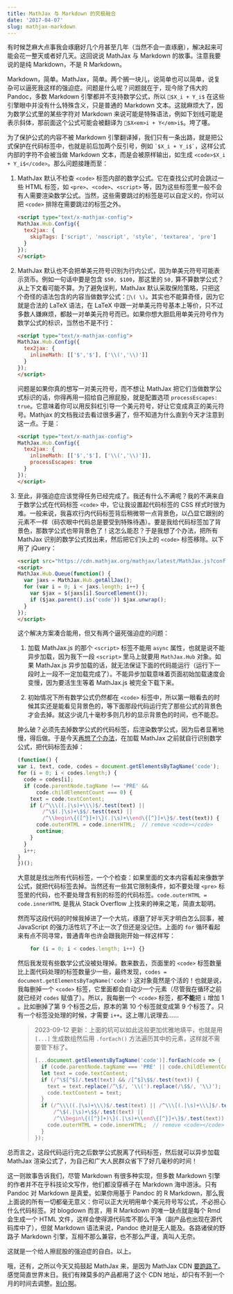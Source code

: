 ```yaml
---
title: MathJax 与 Markdown 的究极融合
date: '2017-04-07'
slug: mathjax-markdown
---
```


有时候芝麻大点事我会琢磨好几个月甚至几年（当然不会一直琢磨），解决起来可能会花一整天或者好几天。这回说说 MathJax 与 Markdown 的故事。注意我要说的是纯 Markdown，不是 R Markdown。

Markdown，简单。MathJax，简单。两个搁一块儿，说简单也可以简单，说复杂可以逼死我这样的强迫症。问题是什么呢？问题就在于，现今除了伟大的 Pandoc，多数 Markdown 引擎都并不支持数学公式，所以 `$X_i + Y_i$` 在这些引擎眼中并没有什么特殊含义，只是普通的 Markdown 文本。这就麻烦大了，因为数学公式里的某些字符对 Markdown 来说可能是特殊语法，例如下划线可能是表示斜体，那前面这个公式可能会被翻译为 `$X<em>i + Y</em>i$`。垮了噻。

为了保护公式的内容不被 Markdown 引擎翻译掉，我们只有一条出路，就是把公式保护在代码标签中，也就是前后加两个反引号，例如 `` `$X_i + Y_i$` ``，这样公式内部的字符不会被当做 Markdown 文本，而是会被原样输出，如生成 `<code>$X_i + Y_i$</code>`。那么问题接踵而至：

1. MathJax 默认不检查 `<code>` 标签内部的数学公式。它在查找公式时会跳过一些 HTML 标签，如 `<pre>`、`<code>`、`<script>` 等，因为这些标签里一般不会有人需要渲染数学公式。当然，这些需要跳过的标签是可以自定义的，你可以把 `<code>` 排除在需要跳过的标签之外。

    ```html
    <script type="text/x-mathjax-config">
    MathJax.Hub.Config({
      tex2jax: {
        skipTags: ['script', 'noscript', 'style', 'textarea', 'pre']
      }
    });
    </script>
    ```

1. MathJax 默认也不会把单美元符号识别为行内公式，因为单美元符号可能表示货币。例如一句话中要是包含 `$50, $100`，那这里的 `50,` 算不算数学公式？从上下文看可能不算。为了避免误判，MathJax 默认采取保险策略，只把这个奇怪的语法包含的内容当做数学公式：`\( \)`。其实也不能算奇怪，因为它就是合法的 LaTeX 语法，在 LaTeX 中跟一对单美元符号基本上等价，只不过多数人嫌麻烦，都敲一对单美元符号而已。如果你想大胆启用单美元符号作为数学公式的标识，当然也不是不行：

    ```html
    <script type="text/x-mathjax-config">
    MathJax.Hub.Config({
      tex2jax: {
        inlineMath: [['$','$'], ['\\(','\\)']]
      }
    });
    </script>
    ```

    问题是如果你真的想写一对美元符号，而不想让 MathJax 把它们当做数学公式标识的话，你得再用一招给自己擦屁股，就是配置选项 `processEscapes: true`。它意味着你可以用反斜杠引导一个美元符号，好让它变成真正的美元符号。Mathjax 的文档我过去看过很多遍了，但不知道为什么直到今天才注意到这一点。于是：
    
    ```html
    <script type="text/x-mathjax-config">
    MathJax.Hub.Config({
      tex2jax: {
        inlineMath: [['$','$'], ['\\(','\\)']],
        processEscapes: true
      }
    });
    </script>
    ```

1. 至此，非强迫症应该觉得任务已经完成了。我还有什么不满呢？我的不满来自于数学公式在代码标签 `<code>` 中，它让我设置起代码标签的 CSS 样式时很为难。一般来说，我喜欢行内代码标签背后稍微带一点背景色，以凸显它跟别的元素不一样（码农眼中代码总是要受到特殊待遇）。要是我给代码标签加了背景色，那数学公式也带背景色了！这怎么能忍？于是我想了个办法，把所有MathJax 识别的数学公式找出来，然后把它们头上的 `<code>` 标签移除。以下用了 jQuery：

    ```html
    <script src="https://cdn.mathjax.org/mathjax/latest/MathJax.js?config=TeX-AMS-MML_HTMLorMML"></script>
    <script>
    MathJax.Hub.Queue(function() {
      var jaxs = MathJax.Hub.getAllJax();
      for (var i = 0; i < jaxs.length; i++) {
        var $jax = $(jaxs[i].SourceElement());
        if ($jax.parent().is('code')) $jax.unwrap();
      }
    });
    </script>
    ```
    
    这个解决方案凑合能用，但又有两个逼死强迫症的问题：
    
    1. 加载 MathJax.js 的那个 `<script>` 标签不能用 `async` 属性，也就是说不能异步加载，因为我下一段 `<script>` 里马上就要用 `MathJax.Hub` 对象。如果 MathJax.js 异步加载的话，就无法保证下面的代码能运行（运行下一段时上一段不一定加载完成了）。不能异步加载意味着页面初始加载速度会变慢，因为要活生生等着 MathJax.js 被完全下载下来。
    
    1. 初始情况下所有数学公式仍然都在 `<code>` 标签中，所以第一眼看去的时候其实还是能看见背景色的，等下面那段代码运行完了那些公式的背景色才会去掉。就这少说几十毫秒多则几秒的显示背景色的时间，也不能忍。
    
    肿么破？必须先去掉数学公式的代码标签，后渲染数学公式，因为后者显著地慢，得后做。于是今天[再想了个办法](https://github.com/yihui/hugo-lithium-theme/blob/master/static/js/math-code.js)，在加载 MathJax 之前就自行识别数学公式，把代码标签去掉：

    ```js
    (function() {
    var i, text, code, codes = document.getElementsByTagName('code');
    for (i = 0; i < codes.length;) {
      code = codes[i];
      if (code.parentNode.tagName !== 'PRE' &&
          code.childElementCount === 0) {
        text = code.textContent;
        if (/^\\\((.|\s)+\\\)$/.test(text) ||
            /^\$(.|\s)+\$$/.test(text) ||
            /^\\begin\{([^}]+)\}(.|\s)+\\end\{[^}]+\}$/.test(text)) {
          code.outerHTML = code.innerHTML;  // remove <code></code>
          continue;
        }
      }
      i++;
    }
    })();
    ```

    大意就是找出所有代码标签，一个个检查：如果里面的文本内容看起来像数学公式，就把代码标签去掉。当然还有一些其它限制条件，如不要处理 `<pre>` 标签里的代码，也不要处理含有别的标签的代码标签。`code.outerHTML = code.innerHTML` 是我从 Stack Overflow 上找来的神来之笔，简直太聪明。
    
    然而写这段代码的时候我掉进了一个大坑，琢磨了好半天才明白怎么回事，被 JavaScript 的强力活性坑了不止一次了但还是没记住。上面的 `for` 循环看起来有点不同寻常，普通青年也许会跟我刚开始一样这样写：

    ```js
        for (i = 0; i < codes.length; i++) {}
    ```

    然后我发现有些数学公式没被处理掉。数来数去，页面里的 `<code>` 标签数量比上面代码处理的标签数量少一些，最终发现，`codes = document.getElementsByTagName('code')` 这对象竟然是个活的！也就是说，我每删掉一个 `<code>` 标签，它里面都会自动少一个元素（尽管我在循环之前就已经对 `codes` 赋值了）。所以，我每删一个 `<code>` 标签，都**不能**把 `i` 增加 1 。比如删掉了第 9 个标签之后，原本的第 10 个标签就变成第 9 个标签了。只有一个标签没处理的时候，才需要 `i++`。这上哪儿说理去……

    > 2023-09-12 更新：上面的坑可以如此这般更加优雅地填平，也就是用 `[...]` 生成数组然后用 `.forEach()` 方法遍历其中的元素，这样就不需要管下标了。
    >
    > ```js
    > [...document.getElementsByTagName('code')].forEach(code => {  
    >   if (code.parentNode.tagName === 'PRE' || code.childElementCount > 0) return;  
    >   let text = code.textContent;  
    >   if (/^\$[^$]/.test(text) && /[^$]\$$/.test(text)) {  
    >     text = text.replace(/^\$/, '\\(').replace(/\$$/, '\\)');  
    >     code.textContent = text;  
    >   }  
    >   if (/^\\\((.|\s)+\\\)$/.test(text) || /^\\\[(.|\s)+\\\]$/.test(text) ||  
    >       /^\$(.|\s)+\$$/.test(text) ||  
    >       /^\\begin\{([^}]+)\}(.|\s)+\\end\{[^}]+\}$/.test(text)) {  
    >     code.outerHTML = code.innerHTML;  // remove <code></code>  
    >   }  
    > });
    > ```

总而言之，这段代码运行完之后数学公式脱离了代码标签，然后就可以异步加载 MathJax 渲染公式了，为自己和广大人民群众省下了好几毫秒的时间！

这一则故事告诉我们，尽管 Markdown 有很多种实现，但多数 Markdown 引擎的作者并不在乎科技论文写作，他们都没穿裤子在 Markdown 海中游泳。只有 Pandoc 对 Markdown 是真爱。如果你用基于 Pandoc 的 R Markdown，那么我上面说的所有一切都毫无意义：你可以正大光明用单个美元符号写公式，不必担心什么代码标签。对 blogdown 而言，用 R Markdown 的唯一缺点就是每个 Rmd 会生成一个 HTML 文件，这样会使得源代码库不那么干净（副产品也出现在源代码库中了），但就 Markdown 语法来说，Pandoc 绝对是无人能及。各路诸侯的野路子 Markdown 引擎，互相不那么兼容，也不那么严谨，真叫人无奈。

这就是一个给人擦屁股的强迫症的自白。以上。

哦，还有，之所以今天又捣鼓起 MathJax 来，是因为 MathJax CDN [要跑路了](https://www.mathjax.org/cdn-shutting-down/)。感觉简直世界末日。我们有辣莫多的产品都用了这个 CDN 地址，却只有不到一个月的时间去调整。[别介啊](https://github.com/mathjax/MathJax/issues/1725)。
